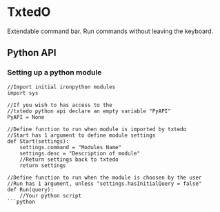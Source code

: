 # TxtedO

Extendable command bar. Run commands without leaving the keyboard.

## Python API

### Setting up a python module

```
//Import initial ironpython modules
import sys

//If you wish to has access to the
//txtedo python api declare an empty variable "PyAPI"
PyAPI = None

//Define function to run when module is imported by txtedo
//Start has 1 argument to define module settings
def Start(settings):
	settings.command = "Modules Name"
	settings.desc = "Description of module"
	//Return settings back to txtedo
	return settings

//Define function to run when the module is choosen by the user
//Run has 1 argument, unless "settings.hasInitialQuery = false"
def Run(query):
	//Your python script
```python
